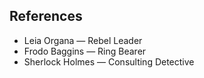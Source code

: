 ## References

- Leia Organa — Rebel Leader
- Frodo Baggins — Ring Bearer
- Sherlock Holmes — Consulting Detective
